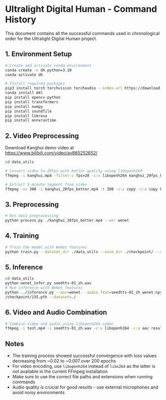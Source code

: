 # Ultralight Digital Human - Command History

This document contains all the successful commands used in chronological order for the Ultralight Digital Human project.

## 1. Environment Setup

```bash
# Create and activate conda environment
conda create -n dh python=3.10
conda activate dh

# Install required packages
pip3 install torch torchvision torchaudio --index-url https://download.pytorch.org/whl/cu128
conda install mkl
pip install opencv-python
pip install transformers
pip install numpy
pip install soundfile
pip install librosa
pip install onnxruntime
```

## 2. Video Preprocessing

Download Kanghui demo video at https://www.bilibili.com/video/av885252652/

```bash
cd data_utils

# Convert video to 20fps with better quality using libopenh264
ffmpeg -i kanghui.mp4 -filter:v fps=20 -c:v libopenh264 kanghui_20fps_better.mp4

# Extract 5-minute segment from video
ffmpeg -ss 300 -i kanghui_20fps_better.mp4 -t 300 -c:v copy -c:a copy kanghui_5min_segment.mp4
```

## 3. Preprocessing

```bash
# Run data preprocessing
python process.py ./kanghui_20fps_better.mp4 --asr wenet
```

## 4. Training

```bash
# Train the model with WeNet features
python train.py --dataset_dir ./data_utils --save_dir ./checkpoint/ --asr wenet
```

## 5. Inference

```bash
cd data_utils
python wenet_infer.py seedtts-01_zh.wav 
# Run inference with WeNet features
python ../inference.py --asr=wenet --audio_feat=seedtts-01_zh_wenet.npy --save_path=test.mp4 --checkpoint=..
/checkpoint/135.pth --dataset=./
```

## 6. Video and Audio Combination

```bash
# Combine video and audio using libopenh264 codec
ffmpeg -i test.mp4 -i seedtts-01_zh.wav -c:v libopenh264 -c:a aac result_test.mp4
```

## Notes
- The training process showed successful convergence with loss values decreasing from ~0.02 to ~0.007 over 200 epochs
- For video encoding, use `libopenh264` instead of `libx264` as the latter is not available in the current FFmpeg installation
- Make sure to use the correct file paths and extensions when running commands
- Audio quality is crucial for good results - use external microphones and avoid noisy environments 
